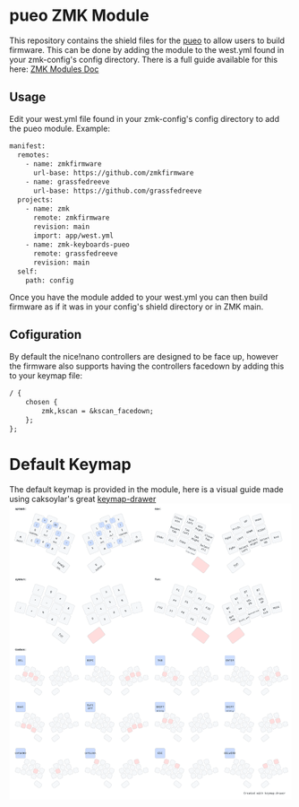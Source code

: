 # pueo ZMK Module

This repository contains the shield files for the [pueo](https://github.com/grassfedreeve/pueo/) to allow users to build firmware. This can be done by adding the module to the west.yml found in your zmk-config's config directory. There is a full guide available for this here: [ZMK Modules Doc](https://zmk.dev/docs/features/modules)

## Usage

Edit your west.yml file found in your zmk-config's config directory to add the pueo module. Example:

```
manifest:
  remotes:
    - name: zmkfirmware
      url-base: https://github.com/zmkfirmware
    - name: grassfedreeve
      url-base: https://github.com/grassfedreeve
  projects:
    - name: zmk
      remote: zmkfirmware
      revision: main
      import: app/west.yml
    - name: zmk-keyboards-pueo
      remote: grassfedreeve
      revision: main
  self:
    path: config
```
Once you have the module added to your west.yml you can then build firmware as if it was in your config's shield directory or in ZMK main.

## Cofiguration

By default the nice!nano controllers are designed to be face up, however the firmware also supports having the controllers facedown by adding this to your keymap file:
```
/ {
    chosen {
        zmk,kscan = &kscan_facedown;
    };
};
```

# Default Keymap

The default keymap is provided in the module, here is a visual guide made using caksoylar's great [keymap-drawer](https://github.com/caksoylar/keymap-drawer)
![keymap](https://github.com/grassfedreeve/akohekohe/blob/main/img/example_keymap.svg)

